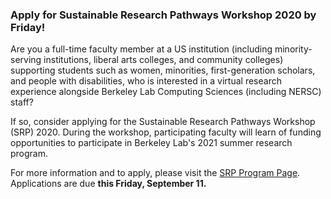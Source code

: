### Apply for Sustainable Research Pathways Workshop 2020 by Friday!

Are you a full-time faculty member at a US institution (including 
minority-serving institutions, liberal arts colleges, and community colleges) 
supporting students such as women, minorities, first-generation scholars, and 
people with disabilities, who is interested in a virtual research experience 
alongside Berkeley Lab Computing Sciences (including NERSC) staff?

If so, consider applying for the Sustainable Research Pathways Workshop 
(SRP) 2020. During the workshop, participating faculty will learn of funding
opportunities to participate in Berkeley Lab's 2021 summer research program.

For more information and to apply, please visit the 
[SRP Program Page](http://shinstitute.org/srp-application/). Applications are
due **this Friday, September 11.**
